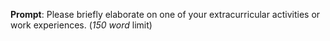 __Prompt__: Please briefly elaborate on one of your extracurricular activities or work experiences. (_150 word_ limit)